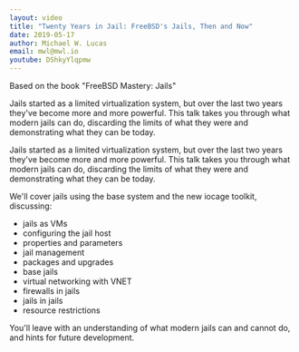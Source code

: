 ```yaml
---
layout: video
title: "Twenty Years in Jail: FreeBSD's Jails, Then and Now"
date: 2019-05-17
author: Michael W. Lucas
email: mwl@mwl.io
youtube: DShkyYlqpmw
---
```

Based on the book "FreeBSD Mastery: Jails"

Jails started as a limited virtualization system, but over the last two years they've become more and more powerful. This talk takes you through what modern jails can do, discarding the limits of what they were and demonstrating what they can be today.

Jails started as a limited virtualization system, but over the last two years they've become more and more powerful. This talk takes you through what modern jails can do, discarding the limits of what they were and demonstrating what they can be today.

We'll cover jails using the base system and the new iocage toolkit, discussing:

* jails as VMs
* configuring the jail host
* properties and parameters
* jail management
* packages and upgrades
* base jails
* virtual networking with VNET
* firewalls in jails
* jails in jails
* resource restrictions

You'll leave with an understanding of what modern jails can and cannot do, and hints for future development.
